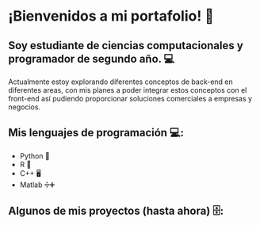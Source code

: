 # ¡Bienvenidos a mi portafolio! 📁

## Soy estudiante de ciencias computacionales y programador de segundo año. 💻

Actualmente estoy explorando diferentes conceptos de back-end en diferentes areas, con mis planes
a poder integrar estos conceptos con el front-end así pudiendo proporcionar soluciones comerciales a
empresas y negocios. 

## Mis lenguajes de programación 💻: 

+ Python 🐍
+ R 🔢
+ C++ 🖥
+ Matlab ➗➕

## Algunos de mis proyectos (hasta ahora) 🗄️: 

